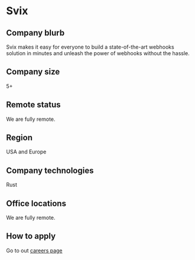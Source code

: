 # Svix

## Company blurb

Svix makes it easy for everyone to build a state-of-the-art webhooks solution in minutes and unleash the power of webhooks without the hassle.

## Company size

5+

## Remote status

We are fully remote.

## Region

USA and Europe

## Company technologies

Rust

## Office locations

We are fully remote.

## How to apply

Go to out [careers page](https://www.svix.com/careers/)
